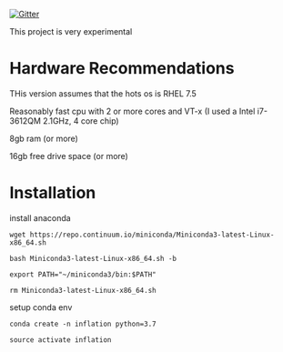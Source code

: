 [![Gitter](https://badges.gitter.im/terminal-labs/inflation.svg)](https://gitter.im/terminal-labs/inflation?utm_source=badge&utm_medium=badge&utm_campaign=pr-badge&utm_content=badge)

This project is very experimental

# Hardware Recommendations

THis version assumes that the hots os is RHEL 7.5

Reasonably fast cpu with 2 or more cores and VT-x (I used a Intel i7-3612QM 2.1GHz, 4 core chip)

8gb ram (or more)

16gb free drive space (or more)

# Installation

install anaconda
```
wget https://repo.continuum.io/miniconda/Miniconda3-latest-Linux-x86_64.sh

bash Miniconda3-latest-Linux-x86_64.sh -b

export PATH="~/miniconda3/bin:$PATH"

rm Miniconda3-latest-Linux-x86_64.sh
```

setup conda env
```
conda create -n inflation python=3.7

source activate inflation
```
